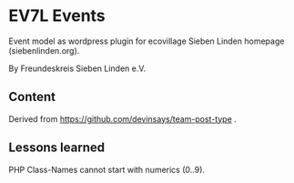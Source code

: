 # EV7L Events

Event model as wordpress plugin for ecovillage Sieben Linden homepage (siebenlinden.org).

By Freundeskreis Sieben Linden e.V.

## Content

Derived from https://github.com/devinsays/team-post-type .

## Lessons learned

PHP Class-Names cannot start with numerics (0..9).

